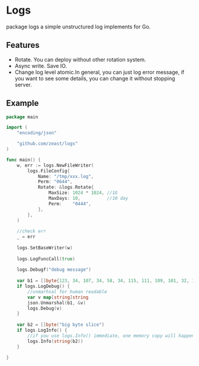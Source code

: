 # Logs
package logs a simple unstructured log implements for Go.

## Features
* Rotate. You can deploy without other rotation system.
* Async write. Save IO.
* Change log level atomic.In general, you can just log error message, if you want to see some details, you can change it without stopping server.

## Example
```go
package main

import (
	"encoding/json"

	"github.com/zeast/logs"
)

func main() {
	w, err := logs.NewFileWriter(
		logs.FileConfig{
			Name: "/tmp/xxx.log",
			Perm: "0644",
			Rotate: &logs.Rotate{
				MaxSize: 1024 * 1024, //1G
				MaxDays: 10,          //10 day
				Perm:    "0444",
			},
		},
	)
	
	//check err
	_ = err
	
	logs.SetBaseWriter(w)
	
	logs.LogFuncCall(true)
	
	logs.Debugf("debug message")
	
	var b1 = []byte{123, 34, 107, 34, 58, 34, 115, 111, 109, 101, 32, 109, 97, 114, 115, 104, 97, 108, 32, 98, 121, 116, 101, 115, 34, 125}
	if logs.LogDebug() {
		//unmarhsal for human readable
		var v map[string]string
		json.Unmarshal(b1, &v)
		logs.Debug(v)
	}
	
	var b2 = []byte("big byte slice")
	if logs.LogInfo() {
		//if you use logs.Info() immediate, one memory copy will happen
		logs.Info(string(b2))
	}

}
```